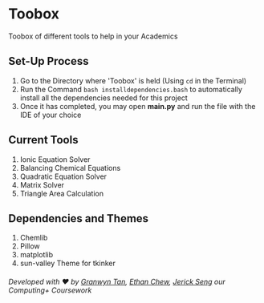 # Toobox
Toobox of different tools to help in your Academics

## Set-Up Process
1. Go to the Directory where 'Toobox' is held (Using ```cd``` in the Terminal)
2. Run the Command ```bash installdependencies.bash``` to automatically install all the dependencies needed for this project
3. Once it has completed, you may open **main.py** and run the file with the IDE of your choice

## Current Tools
1. Ionic Equation Solver
2. Balancing Chemical Equations
3. Quadratic Equation Solver
4. Matrix Solver
5. Triangle Area Calculation

## Dependencies and Themes
1. Chemlib
2. Pillow
3. matplotlib
4. sun-valley Theme for tkinker

###### Developed with ❤️ by [Granwyn Tan](https://granwyntan.github.io), [Ethan Chew](https://www.ethanchew.com), [Jerick Seng](https://jer123se12.github.io) our Computing+ Coursework
